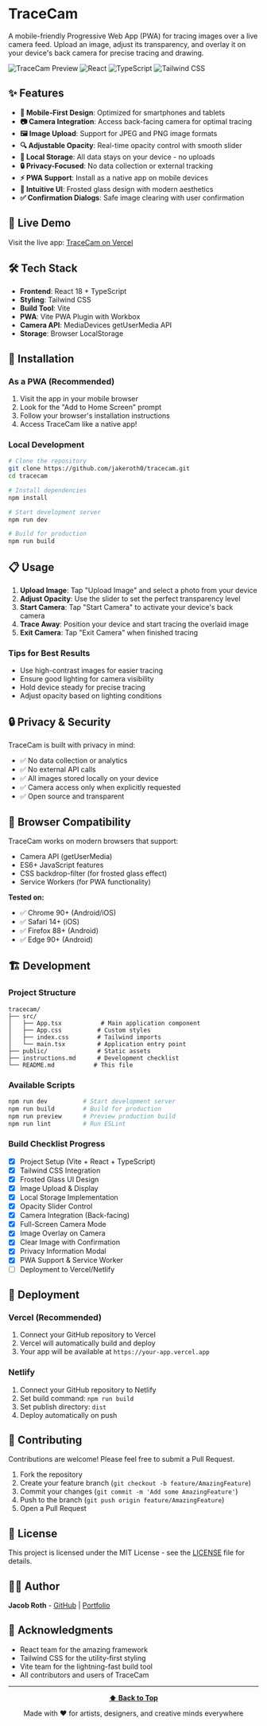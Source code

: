 # TraceCam

A mobile-friendly Progressive Web App (PWA) for tracing images over a live camera feed. Upload an image, adjust its transparency, and overlay it on your device's back camera for precise tracing and drawing.

![TraceCam Preview](https://img.shields.io/badge/PWA-Ready-blue)
![React](https://img.shields.io/badge/React-18+-blue)
![TypeScript](https://img.shields.io/badge/TypeScript-5+-blue)
![Tailwind CSS](https://img.shields.io/badge/Tailwind_CSS-3+-blue)

## ✨ Features

- **📱 Mobile-First Design**: Optimized for smartphones and tablets
- **📷 Camera Integration**: Access back-facing camera for optimal tracing
- **🖼️ Image Upload**: Support for JPEG and PNG image formats
- **🔍 Adjustable Opacity**: Real-time opacity control with smooth slider
- **💾 Local Storage**: All data stays on your device - no uploads
- **🔒 Privacy-Focused**: No data collection or external tracking
- **⚡ PWA Support**: Install as a native app on mobile devices
- **🌙 Intuitive UI**: Frosted glass design with modern aesthetics
- **✅ Confirmation Dialogs**: Safe image clearing with user confirmation

## 🚀 Live Demo

Visit the live app: [TraceCam on Vercel](https://your-vercel-url.vercel.app)

## 🛠️ Tech Stack

- **Frontend**: React 18 + TypeScript
- **Styling**: Tailwind CSS
- **Build Tool**: Vite
- **PWA**: Vite PWA Plugin with Workbox
- **Camera API**: MediaDevices getUserMedia API
- **Storage**: Browser LocalStorage

## 📱 Installation

### As a PWA (Recommended)
1. Visit the app in your mobile browser
2. Look for the "Add to Home Screen" prompt
3. Follow your browser's installation instructions
4. Access TraceCam like a native app!

### Local Development
```bash
# Clone the repository
git clone https://github.com/jakeroth0/tracecam.git
cd tracecam

# Install dependencies
npm install

# Start development server
npm run dev

# Build for production
npm run build
```

## 📋 Usage

1. **Upload Image**: Tap "Upload Image" and select a photo from your device
2. **Adjust Opacity**: Use the slider to set the perfect transparency level
3. **Start Camera**: Tap "Start Camera" to activate your device's back camera
4. **Trace Away**: Position your device and start tracing the overlaid image
5. **Exit Camera**: Tap "Exit Camera" when finished tracing

### Tips for Best Results
- Use high-contrast images for easier tracing
- Ensure good lighting for camera visibility
- Hold device steady for precise tracing
- Adjust opacity based on lighting conditions

## 🔒 Privacy & Security

TraceCam is built with privacy in mind:
- ✅ No data collection or analytics
- ✅ No external API calls
- ✅ All images stored locally on your device
- ✅ Camera access only when explicitly requested
- ✅ Open source and transparent

## 🧪 Browser Compatibility

TraceCam works on modern browsers that support:
- Camera API (getUserMedia)
- ES6+ JavaScript features
- CSS backdrop-filter (for frosted glass effect)
- Service Workers (for PWA functionality)

**Tested on:**
- ✅ Chrome 90+ (Android/iOS)
- ✅ Safari 14+ (iOS)
- ✅ Firefox 88+ (Android)
- ✅ Edge 90+ (Android)

## 🏗️ Development

### Project Structure
```
tracecam/
├── src/
│   ├── App.tsx           # Main application component
│   ├── App.css          # Custom styles
│   ├── index.css        # Tailwind imports
│   └── main.tsx         # Application entry point
├── public/              # Static assets
├── instructions.md      # Development checklist
└── README.md           # This file
```

### Available Scripts
```bash
npm run dev          # Start development server
npm run build        # Build for production
npm run preview      # Preview production build
npm run lint         # Run ESLint
```

### Build Checklist Progress
- [x] Project Setup (Vite + React + TypeScript)
- [x] Tailwind CSS Integration
- [x] Frosted Glass UI Design
- [x] Image Upload & Display
- [x] Local Storage Implementation
- [x] Opacity Slider Control
- [x] Camera Integration (Back-facing)
- [x] Full-Screen Camera Mode
- [x] Image Overlay on Camera
- [x] Clear Image with Confirmation
- [x] Privacy Information Modal
- [x] PWA Support & Service Worker
- [ ] Deployment to Vercel/Netlify

## 🚀 Deployment

### Vercel (Recommended)
1. Connect your GitHub repository to Vercel
2. Vercel will automatically build and deploy
3. Your app will be available at `https://your-app.vercel.app`

### Netlify
1. Connect your GitHub repository to Netlify
2. Set build command: `npm run build`
3. Set publish directory: `dist`
4. Deploy automatically on push

## 🤝 Contributing

Contributions are welcome! Please feel free to submit a Pull Request.

1. Fork the repository
2. Create your feature branch (`git checkout -b feature/AmazingFeature`)
3. Commit your changes (`git commit -m 'Add some AmazingFeature'`)
4. Push to the branch (`git push origin feature/AmazingFeature`)
5. Open a Pull Request

## 📄 License

This project is licensed under the MIT License - see the [LICENSE](LICENSE) file for details.

## 👨‍💻 Author

**Jacob Roth** - [GitHub](https://github.com/jakeroth0) | [Portfolio](https://jakeroth0.github.io/Jake_Roth_Portfolio/)

## 🙏 Acknowledgments

- React team for the amazing framework
- Tailwind CSS for the utility-first styling
- Vite team for the lightning-fast build tool
- All contributors and users of TraceCam

---

<div align="center">
  
**[⬆ Back to Top](#tracecam)**

Made with ❤️ for artists, designers, and creative minds everywhere

</div>

